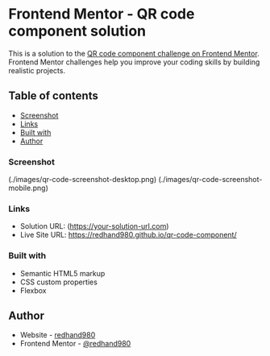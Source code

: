 # Frontend Mentor - QR code component solution

This is a solution to the [QR code component challenge on Frontend Mentor](https://www.frontendmentor.io/challenges/qr-code-component-iux_sIO_H). Frontend Mentor challenges help you improve your coding skills by building realistic projects. 

## Table of contents

  - [Screenshot](#screenshot)
  - [Links](#links)
  - [Built with](#built-with)
  - [Author](#author)


### Screenshot
(./images/qr-code-screenshot-desktop.png)
(./images/qr-code-screenshot-mobile.png)


### Links
- Solution URL: (https://your-solution-url.com)
- Live Site URL:  https://redhand980.github.io/qr-code-component/



### Built with
- Semantic HTML5 markup
- CSS custom properties
- Flexbox


## Author
- Website - [redhand980](https://github.com/@redhand980/)
- Frontend Mentor - [@redhand980]([https://www.frontendmentor.io/profile/yourusername](https://www.frontendmentor.io/profile/redhand980))


